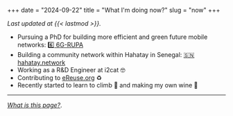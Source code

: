 +++
date = "2024-09-22"
title = "What I'm doing now?"
slug = "now"
+++

_Last updated at {{< lastmod >}}._

- Pursuing a PhD for building more efficient and green future mobile networks: [:six: 6G-RUPA](https://6grupa.com)
- Building a community network within Hahatay in Senegal: [:senegal: hahatay.network](https://hahatay.network)
- Working as a R&D Engineer at i2cat 🤓
- Contributing to [eReuse.org](https://ereuse.org) :recycle:
- Recently started to learn to climb :climbing: and making my own wine :wine_glass:

---

_[What is this page?][aboutnow]_.

[aboutnow]: https://nownownow.com/about